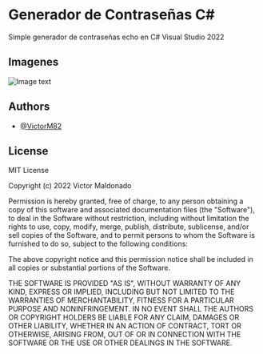 # Generador de Contraseñas C#

Simple generador de contraseñas echo en C# Visual Studio 2022






## Imagenes

![Image text](https://i.imgur.com/pnvArpE.png)

## Authors

- [@VictorM82](https://www.github.com/VictorM82)


## License

MIT License

Copyright (c) 2022 Victor Maldonado

Permission is hereby granted, free of charge, to any person obtaining a copy
of this software and associated documentation files (the "Software"), to deal
in the Software without restriction, including without limitation the rights
to use, copy, modify, merge, publish, distribute, sublicense, and/or sell
copies of the Software, and to permit persons to whom the Software is
furnished to do so, subject to the following conditions:

The above copyright notice and this permission notice shall be included in all
copies or substantial portions of the Software.

THE SOFTWARE IS PROVIDED "AS IS", WITHOUT WARRANTY OF ANY KIND, EXPRESS OR
IMPLIED, INCLUDING BUT NOT LIMITED TO THE WARRANTIES OF MERCHANTABILITY,
FITNESS FOR A PARTICULAR PURPOSE AND NONINFRINGEMENT. IN NO EVENT SHALL THE
AUTHORS OR COPYRIGHT HOLDERS BE LIABLE FOR ANY CLAIM, DAMAGES OR OTHER
LIABILITY, WHETHER IN AN ACTION OF CONTRACT, TORT OR OTHERWISE, ARISING FROM,
OUT OF OR IN CONNECTION WITH THE SOFTWARE OR THE USE OR OTHER DEALINGS IN THE
SOFTWARE.
